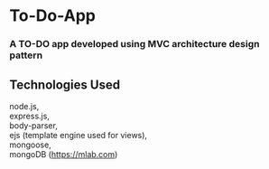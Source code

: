 # To-Do-App
### A TO-DO app developed using MVC architecture design pattern 
## Technologies Used
node.js,<br>
express.js,<br>
body-parser,<br>
ejs (template engine used for views),<br>
mongoose,<br>
mongoDB (https://mlab.com)

